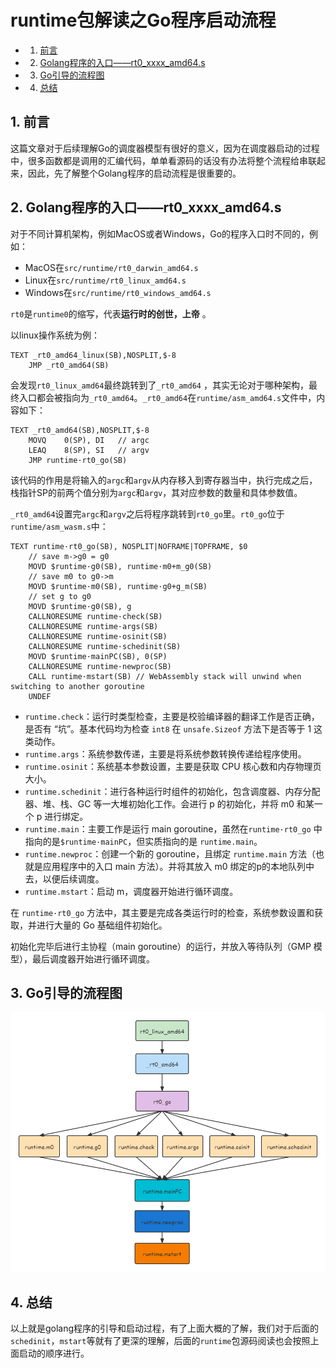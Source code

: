 # runtime包解读之Go程序启动流程

<!-- vscode-markdown-toc -->
* 1. [前言](#)
* 2. [Golang程序的入口——rt0_xxxx_amd64.s](#Golangrt0_xxxx_amd64.s)
* 3. [Go引导的流程图](#Go)
* 4. [总结](#-1)

<!-- vscode-markdown-toc-config
	numbering=true
	autoSave=true
	/vscode-markdown-toc-config -->
<!-- /vscode-markdown-toc -->

##  1. <a name=''></a>前言

这篇文章对于后续理解Go的调度器模型有很好的意义，因为在调度器启动的过程中，很多函数都是调用的汇编代码，单单看源码的话没有办法将整个流程给串联起来，因此，先了解整个Golang程序的启动流程是很重要的。

##  2. <a name='Golangrt0_xxxx_amd64.s'></a>Golang程序的入口——rt0_xxxx_amd64.s

对于不同计算机架构，例如MacOS或者Windows，Go的程序入口时不同的，例如：

* MacOS在`src/runtime/rt0_darwin_amd64.s`
* Linux在`src/runtime/rt0_linux_amd64.s`
* Windows在`src/runtime/rt0_windows_amd64.s`

`rt0`是`runtime0`的缩写，代表**运行时的创世，上帝** 。

以linux操作系统为例：

```assembly
TEXT _rt0_amd64_linux(SB),NOSPLIT,$-8
	JMP	_rt0_amd64(SB)
```

会发现`rt0_linux_amd64`最终跳转到了`_rt0_amd64` ，其实无论对于哪种架构，最终入口都会被指向为`_rt0_amd64`。`_rt0_amd64`在`runtime/asm_amd64.s`文件中，内容如下：

```assembly
TEXT _rt0_amd64(SB),NOSPLIT,$-8
	MOVQ	0(SP), DI	// argc
	LEAQ	8(SP), SI	// argv
	JMP	runtime·rt0_go(SB)
```

该代码的作用是将输入的`argc`和`argv`从内存移入到寄存器当中，执行完成之后，栈指针SP的前两个值分别为`argc`和`argv`，其对应参数的数量和具体参数值。

`_rt0_amd64`设置完`argc`和`argv`之后将程序跳转到`rt0_go`里。`rt0_go`位于`runtime/asm_wasm.s`中：

```assembly
TEXT runtime·rt0_go(SB), NOSPLIT|NOFRAME|TOPFRAME, $0
	// save m->g0 = g0
	MOVD $runtime·g0(SB), runtime·m0+m_g0(SB)
	// save m0 to g0->m
	MOVD $runtime·m0(SB), runtime·g0+g_m(SB)
	// set g to g0
	MOVD $runtime·g0(SB), g
	CALLNORESUME runtime·check(SB)
	CALLNORESUME runtime·args(SB)
	CALLNORESUME runtime·osinit(SB)
	CALLNORESUME runtime·schedinit(SB)
	MOVD $runtime·mainPC(SB), 0(SP)
	CALLNORESUME runtime·newproc(SB)
	CALL runtime·mstart(SB) // WebAssembly stack will unwind when switching to another goroutine
	UNDEF
```

- `runtime.check`：运行时类型检查，主要是校验编译器的翻译工作是否正确，是否有 “坑”。基本代码均为检查 `int8` 在 `unsafe.Sizeof` 方法下是否等于 1 这类动作。
- `runtime.args`：系统参数传递，主要是将系统参数转换传递给程序使用。
- `runtime.osinit`：系统基本参数设置，主要是获取 CPU 核心数和内存物理页大小。
- `runtime.schedinit`：进行各种运行时组件的初始化，包含调度器、内存分配器、堆、栈、GC 等一大堆初始化工作。会进行 p 的初始化，并将 m0 和某一个 p 进行绑定。
- `runtime.main`：主要工作是运行 main goroutine，虽然在`runtime·rt0_go` 中指向的是`$runtime·mainPC`，但实质指向的是 `runtime.main`。
- `runtime.newproc`：创建一个新的 goroutine，且绑定 `runtime.main` 方法（也就是应用程序中的入口 main 方法）。并将其放入 m0 绑定的p的本地队列中去，以便后续调度。
- `runtime.mstart`：启动 m，调度器开始进行循环调度。

在 `runtime·rt0_go` 方法中，其主要是完成各类运行时的检查，系统参数设置和获取，并进行大量的 Go 基础组件初始化。

初始化完毕后进行主协程（main goroutine）的运行，并放入等待队列（GMP 模型），最后调度器开始进行循环调度。

##  3. <a name='Go'></a>Go引导的流程图

<div align=center><img src="/assets/sched2.png"/></div>

##  4. <a name='-1'></a>总结

以上就是golang程序的引导和启动过程，有了上面大概的了解，我们对于后面的`schedinit`，`mstart`等就有了更深的理解，后面的`runtime`包源码阅读也会按照上面启动的顺序进行。